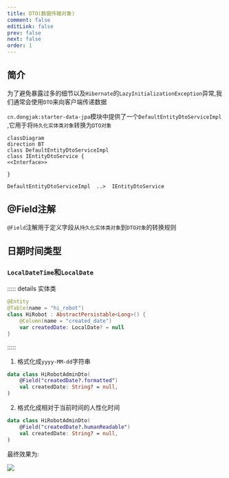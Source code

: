 ```yaml
---
title: DTO(数据传输对象)
comment: false
editLink: false
prev: false
next: false
order: 1
---
```


## 简介

为了避免暴露过多的细节以及`Hibernate`的`LazyInitializationException`异常,我们通常会使用`DTO`来向客户端传递数据

`cn.dongjak:starter-data-jpa`模块中提供了一个`DefaultEntityDtoServiceImpl`
,它用于将`持久化实体类对象`转换为`DTO对象`

```mermaid
classDiagram
direction BT
class DefaultEntityDtoServiceImpl
class IEntityDtoService {
<<Interface>>

}

DefaultEntityDtoServiceImpl  ..>  IEntityDtoService 

```

## @Field注解

`@Field`注解用于定义字段从`持久化实体类对象`到`DTO对象`的转换规则

## 日期时间类型

### `LocalDateTime`和`LocalDate`

::::: details 实体类
```kotlin
@Entity
@Table(name = "hi_robot")
class HiRobot : AbstractPersistable<Long>() {
    @Column(name = "created_date")
    var createdDate: LocalDate? = null
}
```
:::::

1. 格式化成`yyyy-MM-dd`字符串

```kotlin
data class HiRobotAdminDto(
    @Field("createdDate?.formatted")
    val createdDate: String? = null,
)
```

2. 格式化成相对于当前时间的人性化时间

```kotlin
data class HiRobotAdminDto(
    @Field("createdDate?.humanReadable")
    val createdDate: String? = null,
)
```

最终效果为:

![](https://cdn.jsdelivr.net/gh/hhypygy/images@master/20240116/image.75jokxn0x2o0.png)
